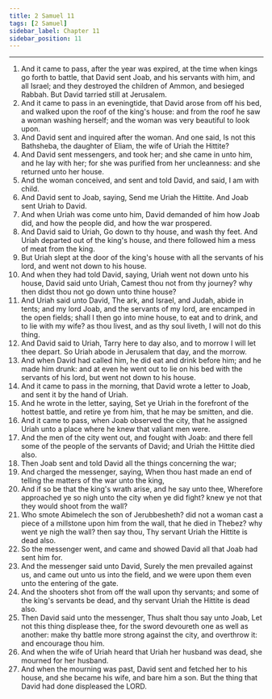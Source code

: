 ```yaml
---
title: 2 Samuel 11
tags: [2 Samuel]
sidebar_label: Chapter 11
sidebar_position: 11
---
```


---
1. And it came to pass, after the year was expired, at the time when kings go forth to battle, that David sent Joab, and his servants with him, and all Israel; and they destroyed the children of Ammon, and besieged Rabbah. But David tarried still at Jerusalem.
2. And it came to pass in an eveningtide, that David arose from off his bed, and walked upon the roof of the king's house: and from the roof he saw a woman washing herself; and the woman was very beautiful to look upon.
3. And David sent and inquired after the woman. And one said, Is not this Bathsheba, the daughter of Eliam, the wife of Uriah the Hittite?
4. And David sent messengers, and took her; and she came in unto him, and he lay with her; for she was purified from her uncleanness: and she returned unto her house.
5. And the woman conceived, and sent and told David, and said, I am with child.
6. And David sent to Joab, saying, Send me Uriah the Hittite. And Joab sent Uriah to David.
7. And when Uriah was come unto him, David demanded of him how Joab did, and how the people did, and how the war prospered.
8. And David said to Uriah, Go down to thy house, and wash thy feet. And Uriah departed out of the king's house, and there followed him a mess of meat from the king.
9. But Uriah slept at the door of the king's house with all the servants of his lord, and went not down to his house.
10. And when they had told David, saying, Uriah went not down unto his house, David said unto Uriah, Camest thou not from thy journey? why then didst thou not go down unto thine house?
11. And Uriah said unto David, The ark, and Israel, and Judah, abide in tents; and my lord Joab, and the servants of my lord, are encamped in the open fields; shall I then go into mine house, to eat and to drink, and to lie with my wife? as thou livest, and as thy soul liveth, I will not do this thing.
12. And David said to Uriah, Tarry here to day also, and to morrow I will let thee depart. So Uriah abode in Jerusalem that day, and the morrow.
13. And when David had called him, he did eat and drink before him; and he made him drunk: and at even he went out to lie on his bed with the servants of his lord, but went not down to his house.
14. And it came to pass in the morning, that David wrote a letter to Joab, and sent it by the hand of Uriah.
15. And he wrote in the letter, saying, Set ye Uriah in the forefront of the hottest battle, and retire ye from him, that he may be smitten, and die.
16. And it came to pass, when Joab observed the city, that he assigned Uriah unto a place where he knew that valiant men were.
17. And the men of the city went out, and fought with Joab: and there fell some of the people of the servants of David; and Uriah the Hittite died also.
18. Then Joab sent and told David all the things concerning the war;
19. And charged the messenger, saying, When thou hast made an end of telling the matters of the war unto the king,
20. And if so be that the king's wrath arise, and he say unto thee, Wherefore approached ye so nigh unto the city when ye did fight? knew ye not that they would shoot from the wall?
21. Who smote Abimelech the son of Jerubbesheth? did not a woman cast a piece of a millstone upon him from the wall, that he died in Thebez? why went ye nigh the wall? then say thou, Thy servant Uriah the Hittite is dead also.
22. So the messenger went, and came and showed David all that Joab had sent him for.
23. And the messenger said unto David, Surely the men prevailed against us, and came out unto us into the field, and we were upon them even unto the entering of the gate.
24. And the shooters shot from off the wall upon thy servants; and some of the king's servants be dead, and thy servant Uriah the Hittite is dead also.
25. Then David said unto the messenger, Thus shalt thou say unto Joab, Let not this thing displease thee, for the sword devoureth one as well as another: make thy battle more strong against the city, and overthrow it: and encourage thou him.
26. And when the wife of Uriah heard that Uriah her husband was dead, she mourned for her husband.
27. And when the mourning was past, David sent and fetched her to his house, and she became his wife, and bare him a son. But the thing that David had done displeased the LORD.